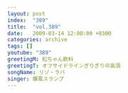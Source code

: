 ```yaml
---
layout: post
index:  "389"
title:  "vol.389"
date:   2009-03-14 12:00:00 +0300
categories: archive
tags: []
youtube: "389"
greetingM: 松ちゃん飲料
greetingT: オフサイドラインぎりぎりの高須
songName: リゾ・ラバ
singer: 爆風スランプ
---
```

